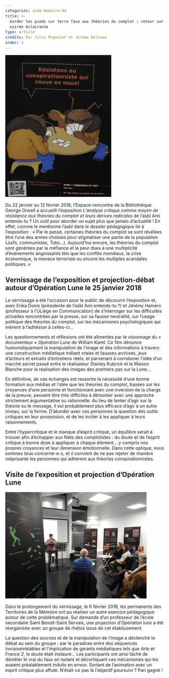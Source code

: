 ```yaml
---
categories: aide-memoire-84
title: >-
  Garder les pieds sur terre face aux théories du complot : retour sur une
  soirée éclairante
type: article
credits: Par Julie Mignolet et Jérôme Delnooz
order: 3
---
```



![](/assets/uploads/am-84-garder-les-pieds-sur-terre-face-aux-theories-du-complot-retour-sur-soiree-eclairante.jpg)



Du 22 janvier au 12 février 2018, l’Espace-rencontre de la Bibliothèque George Orwell a accueilli l’exposition _L’analyse critique comme moyen de résistance aux théories du complot et leurs dérives radicales_ de l’asbl Ami entends-tu ? Un outil pour aborder un sujet plus que jamais d’actualité ! En effet, comme le mentionne l’asbl dans le dossier pédagogique lié à l’exposition : « Par le passé, certaines théories du complot se sont révélées être l’une des armes choisies pour stigmatiser une partie de la population (Juifs, communistes, Tutsi…). Aujourd’hui encore, les théories du complot sont générées par la méfiance et la peur dues à une multiplicité d’évènements angoissants tels que les conflits mondiaux, la crise économique, la menace terroriste ou encore les multiples scandales politiques. »

## Vernissage de l’exposition et projection-débat autour d’Opération Lune le 25 janvier 2018

Le vernissage a été l’occasion pour le public de découvrir l’exposition et, avec Erika Donis (présidente de l’asbl Ami entends-tu ?) et Jérémy Hamers (professeur à l’ULiège en Communication) de s’interroger sur les difficultés actuelles rencontrées par la presse, sur sa fausse neutralité, sur l’usage politique des théories du complot, sur les mécanismes psychologiques qui mènent à l’adhésion à celles-ci…

Les questionnements et réflexions ont été alimentés par le visionnage du « documenteur » _Opération Lune_ de William Karel. Ce film dénonce humoristiquement la manipulation de l’image et des informations à travers une construction médiatique mêlant vraies et fausses archives, jeux d’acteurs et extraits d’entretiens réels, et parvenant à corroborer l’idée d’un marché secret passé entre le réalisateur Stanley Kubrick et la Maison Blanche pour la réalisation des images des premiers pas sur la Lune…

En définitive, de ces échanges est ressortie la nécessité d’une bonne formation aux médias et l’idée que les théories du complot, basées sur les croyances d’une personne et fonctionnant avec une inversion de la charge de la preuve, peuvent être très difficiles à démonter avec une approche strictement argumentative ou rationnelle. Au lieu de tenter d’agir sur la théorie ou le message, il est probablement plus efficace d’agir à un autre niveau, sur la forme. D’aborder avec ces personnes la question des outils critiques en leur possession, et de les inciter à les appliquer à leurs raisonnements.

Entre l’hypercritique et le manque d’esprit critique, un équilibre serait à trouver afin d’échapper aux filets des complotistes : du doute et de l’esprit critique à bonne dose à appliquer à chaque élément… y compris nos propres croyances et leur dimension émotionnelle. Dans cette optique, nous sommes tous concerné-e-s, et il convient de ne pas rejeter de manière méprisante les personnes qui adhèrent aux théories conspirationnistes.

## Visite de l’exposition et projection d’Opération Lune



![](/assets/uploads/am-84-garder-les-pieds-sur-terre-face-aux-theories-du-complot-retour-sur-soiree-eclairante-visite-exposition.jpg)



Dans le prolongement du vernissage, le 6 février 2018, les permanents des Territoires de la Mémoire ont pu réaliser un autre exercice pédagogique autour de cette problématique. Sur demande d’un professeur de l’école secondaire Saint Benoît-Saint Servais, une projection d’_Opération lune_ a été réorganisée avec un groupe de rhétos issus de cet établissement.

La question des sources et de la manipulation de l’image a déclenché le débat au sein du groupe : par le paradoxe entre des séquences invraisemblables et l’implication de garants médiatiques tels que _Arte_ et _France 2_, le doute était instauré… Les participants ont ainsi tâché de démêler le vrai du faux en isolant et décortiquant ces mécanismes qui les avaient préalablement induits en erreur. Sortant de l’animation avec un esprit critique plus affuté. N’était-ce pas là l’objectif poursuivi ? Pari gagné !
